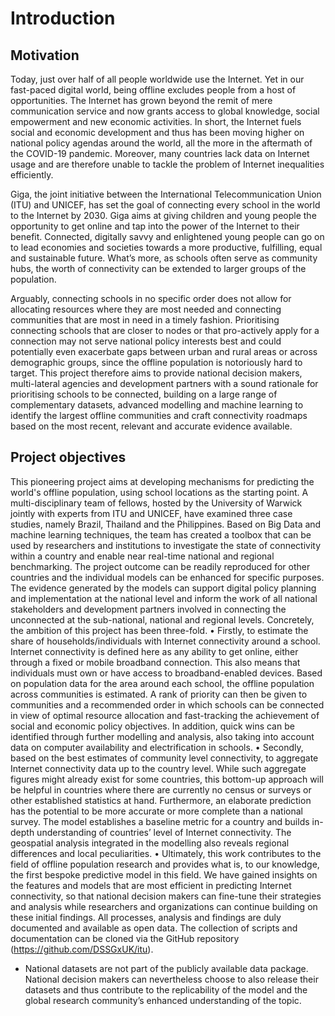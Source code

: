 # Introduction
## Motivation
Today, just over half of all people worldwide use the Internet. Yet in our fast-paced digital world, being offline excludes people from a host of opportunities. The Internet has grown beyond the remit of mere communication service and now grants access to global knowledge, social empowerment and new economic activities. In short, the Internet fuels social and economic development and thus has been moving higher on national policy agendas around the world, all the more in the aftermath of the COVID-19 pandemic. Moreover, many countries lack data on Internet usage and are therefore unable to tackle the problem of Internet inequalities efficiently. 

Giga, the joint initiative between the International Telecommunication Union (ITU) and UNICEF, has set the goal of connecting every school in the world to the Internet by 2030. Giga aims at giving children and young people the opportunity to get online and tap into the power of the Internet to their benefit. Connected, digitally savvy and enlightened young people can go on to lead economies and societies towards a more productive, fulfilling, equal and sustainable future. What’s more, as schools often serve as community hubs, the worth of connectivity can be extended to larger groups of the population. 

Arguably, connecting schools in no specific order does not allow for allocating resources where they are most needed and connecting communities that are most in need in a timely fashion. Prioritising connecting schools that are closer to nodes or that pro-actively apply for a connection may not serve national policy interests best and could potentially even exacerbate gaps between urban and rural areas or across demographic groups, since the offline population is notoriously hard to target. This project therefore aims to provide national decision makers, multi-lateral agencies and development partners with a sound rationale for prioritising schools to be connected, building on a large range of complementary datasets, advanced modelling and machine learning to identify the largest offline communities and craft connectivity roadmaps based on the most recent, relevant and accurate evidence available. 

## Project objectives

This pioneering project aims at developing mechanisms for predicting the world's offline population, using school locations as the starting point. A multi-disciplinary team of fellows, hosted by the University of Warwick jointly with experts from ITU and UNICEF, have examined three case studies, namely Brazil, Thailand and the Philippines. Based on Big Data and machine learning techniques, the team has created a toolbox that can be used by researchers and institutions to investigate the state of connectivity within a country and enable near real-time national and regional benchmarking. The project outcome can be readily reproduced for other countries and the individual models can be enhanced for specific purposes. The evidence generated by the models can support digital policy planning and implementation at the national level and inform the work of all national stakeholders and development partners involved in connecting the unconnected at the sub-national, national and regional levels. 
Concretely, the ambition of this project has been three-fold.
•	Firstly, to estimate the share of households/individuals with Internet connectivity around a school. Internet connectivity is defined here as any ability to get online, either through a fixed or mobile broadband connection. This also means that individuals must own or have access to broadband-enabled devices. Based on population data for the area around each school, the offline population across communities is estimated. A rank of priority can then be given to communities and a recommended order in which schools can be connected in view of optimal resource allocation and fast-tracking the achievement of social and economic policy objectives. In addition, quick wins can be identified through further modelling and analysis, also taking into account data on computer availability and electrification in schools.
•	Secondly, based on the best estimates of community level connectivity, to aggregate Internet connectivity data up to the country level. While such aggregate figures might already exist for some countries, this bottom-up approach will be helpful in countries where there are currently no census or surveys or other established statistics at hand. Furthermore, an elaborate prediction has the potential to be more accurate or more complete than a national survey. The model establishes a baseline metric for a country and builds in-depth understanding of countries’ level of Internet connectivity. The geospatial analysis integrated in the modelling also reveals regional differences and local peculiarities.
•	Ultimately, this work contributes to the field of offline population research and provides what is, to our knowledge, the first bespoke predictive model in this field. We have gained insights on the features and models that are most efficient in predicting Internet connectivity, so that national decision makers can fine-tune their strategies and analysis while researchers and organizations can continue building on these initial findings. All processes, analysis and findings are duly documented and available as open data. The collection of scripts and documentation can be cloned via the GitHub repository (https://github.com/DSSGxUK/itu). 

 * National datasets are not part of the publicly available data package. National decision makers can nevertheless choose to also release their datasets and thus contribute to the replicability of the model and the global research community’s enhanced understanding of the topic.  
